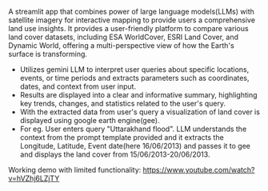 A streamlit app that combines power of large language models(LLMs) with satellite imagery for interactive mapping to provide users a  comprehensive land use insights. It provides a user-friendly platform to compare various land cover datasets, including ESA WorldCover, ESRI Land Cover, and Dynamic World, offering a multi-perspective view of how the Earth's surface is transforming.
- Utilizes gemini LLM to interpret user queries about specific locations, events, or time periods and extracts parameters such as coordinates, dates, and context from user input.
- Results are displayed into a clear and informative summary, highlighting key trends, changes, and statistics related to the user's query.
- With the extracted data from user's query a visualization of land cover is displayed using google earth engine(gee).
- For eg. User enters query "Uttarakhand flood". LLM understands the context from the prompt template provided and it extracts the Longitude, Latitude, Event date(here 16/06/2013) and passes it to gee and displays the land cover from 15/06/2013-20/06/2013.


Working demo with limited functionality: https://www.youtube.com/watch?v=hVZhj6LZjTY 
